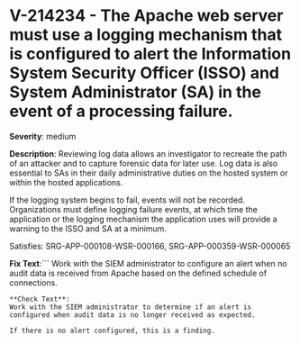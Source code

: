 # V-214234 - The Apache web server must use a logging mechanism that is configured to alert the Information System Security Officer (ISSO) and System Administrator (SA) in the event of a processing failure.

**Severity**: medium

**Description**:
Reviewing log data allows an investigator to recreate the path of an attacker and to capture forensic data for later use. Log data is also essential to SAs in their daily administrative duties on the hosted system or within the hosted applications.

If the logging system begins to fail, events will not be recorded. Organizations must define logging failure events, at which time the application or the logging mechanism the application uses will provide a warning to the ISSO and SA at a minimum.

Satisfies: SRG-APP-000108-WSR-000166, SRG-APP-000359-WSR-000065

**Fix Text**:```
Work with the SIEM administrator to configure an alert when no audit data is received from Apache based on the defined schedule of connections.
```
**Check Text**:
Work with the SIEM administrator to determine if an alert is configured when audit data is no longer received as expected.

If there is no alert configured, this is a finding.
